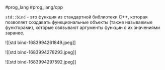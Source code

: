 #prog_lang #prog_lang/cpp 

`std::bind` - это функция из стандартной библиотеки C++, которая позволяет создавать функциональные объекты (также называемые функторами), которые связывают аргументы функции с их значениями заранее.

![[std bind-1683994261849.jpeg]]

![[std bind-1683994278293.jpeg]]

![[std bind-1683994297592.jpeg]]